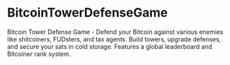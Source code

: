 # BitcoinTowerDefenseGame
Bitcoin Tower Defense Game - Defend your Bitcoin against various enemies like shitcoiners, FUDsters, and tax agents. Build towers, upgrade defenses, and secure your sats in cold storage. Features a global leaderboard and Bitcoiner rank system.
